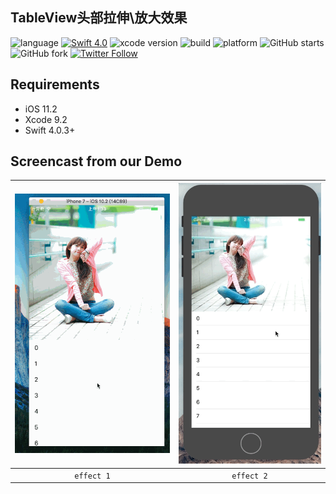 ## TableView头部拉伸\放大效果
![language](https://img.shields.io/badge/language-swift-orange.svg)
[![Swift  4.0](https://img.shields.io/badge/swift-4.0+-blue.svg?style=flat)](https://developer.apple.com/swift/)
![xcode version](https://img.shields.io/badge/xcode-9+-brightgreen.svg)
![build ](https://img.shields.io/appveyor/ci/gruntjs/grunt/master.svg)
![platform](https://img.shields.io/badge/platform-ios-lightgrey.svg)
![GitHub starts](https://img.shields.io/github/stars/ChinaHackers/StretchHeadView.svg?style=social&label=Stars)
![GitHub fork](https://img.shields.io/github/forks/ChinaHackers/StretchHeadView.svg?style=social&label=Fork)
[![Twitter Follow](https://img.shields.io/twitter/follow/LiuChuan_.svg?style=social)](https://twitter.com/LiuChuan_)

## Requirements

- iOS 11.2
- Xcode 9.2
- Swift 4.0.3+

## Screencast from our Demo
| ![](https://github.com/ChinaHackers/StretchHeadView/raw/master/StretchHeadView/preview.gif) | ![](https://github.com/ChinaHackers/StretchHeadView/raw/master/StretchHeadView/preview2.gif) |
| :------------: | :------------: 
| `effect 1` |  `effect 2` |


